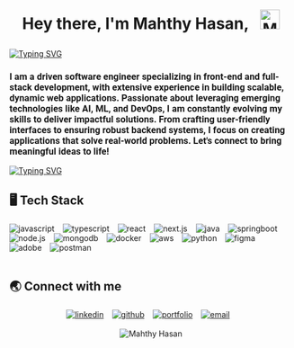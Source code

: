 <!--START_SECTION:TITLE-->

# <p align = center>Hey there, I'm **Mahthy Hasan**, &ensp;<img src="https://media.giphy.com/media/hvRJCLFzcasrR4ia7z/giphy.gif" alt= "Mahthy" width="35"></p>

<!--END_SECTION:TITLE-->

<p>
  <a href="https://git.io/typing-svg"><img src="https://readme-typing-svg.herokuapp.com?font=Roboto&weight=700&size=30&pause=1000&random=false&width=500&lines=Software+Engineer;Front-End+Developer;Full+Stack+Developer;DevOps+Practitioner;AI%2FML+Enthusiast" alt="Typing SVG" /></a>
</p>
<!--START_SECTION:SUBTITLE-->

### <p align="left" style="font-family: Roboto;">I am a driven software engineer specializing in front-end and full-stack development, with extensive experience in building scalable, dynamic web applications. Passionate about leveraging emerging technologies like AI, ML, and DevOps, I am constantly evolving my skills to deliver impactful solutions. From crafting user-friendly interfaces to ensuring robust backend systems, I focus on creating applications that solve real-world problems. Let's connect to bring meaningful ideas to life!</p>

<!--END_SECTION:SUBTITLE-->

<a href="https://git.io/typing-svg"><img src="https://readme-typing-svg.herokuapp.com?font=Poppins&size=15&pause=1000&color=808080&random=false&width=435&lines=Innovation+drives+progress" alt="Typing SVG" /></a>

<!--START_SECTION:SKILL-->

## <p align = left> 🖥️ Tech Stack </p>

<div align = left>
<img src="https://img.shields.io/badge/javascript-%23f1e05a.svg?style=flat-square&logo=javascript&logoColor=white" alt=javascript /> &ensp;
<img src="https://img.shields.io/badge/typescript-%233178c6.svg?style=flat-square&logo=typescript&logoColor=white" alt=typescript /> &ensp;
<img src="https://img.shields.io/badge/react-%2361dbfb.svg?style=flat-square&logo=react&logoColor=white" alt=react /> &ensp;
<img src="https://img.shields.io/badge/next.js-%23262526.svg?style=flat-square&logo=next.js&logoColor=white" alt=next.js /> &ensp;
<img src="https://img.shields.io/badge/java-%23b07219.svg?style=flat-square&logo=java&logoColor=white" alt=java /> &ensp;
<img src="https://img.shields.io/badge/springboot-%2358ab49.svg?style=flat-square&logo=springboot&logoColor=white" alt=springboot /> &ensp;
<img src="https://img.shields.io/badge/node.js-%233c873a.svg?style=flat-square&logo=node.js&logoColor=white" alt=node.js /> &ensp;
<img src="https://img.shields.io/badge/mongodb-%234db33d.svg?style=flat-square&logo=mongodb&logoColor=white" alt=mongodb /> &ensp;
<img src="https://img.shields.io/badge/docker-%23384d54.svg?style=flat-square&logo=docker&logoColor=white" alt=docker /> &ensp;
<img src="https://img.shields.io/badge/aws-%23FF9900.svg?style=flat-square&logo=amazonaws&logoColor=white" alt=aws /> &ensp;
<img src="https://img.shields.io/badge/python-%233572A5.svg?style=flat-square&logo=python&logoColor=white" alt=python /> &ensp;
<img src="https://img.shields.io/badge/figma-%2300d47b.svg?style=flat-square&logo=figma&logoColor=white" alt=figma /> &ensp;
<img src="https://img.shields.io/badge/adobe xd-%23ff61f6.svg?style=flat-square&logo=adobexd&logoColor=white" alt=adobe xd /> &ensp;
<img src="https://img.shields.io/badge/postman-%23ef5b25.svg?style=flat-square&logo=postman&logoColor=white" alt=postman /> &ensp;
</div>
<!--END_SECTION:SKILL--><br/>

<!--START_SECTION:SOCIAL-->

## <p align = left> 🌏 Connect with me </p>

<div align = center>
<a href=https://www.linkedin.com/in/mahthy-hasan><img src="https://img.shields.io/badge/linkedin-Mahthy%20Hasan-%230072b1.svg?style=flat&logo=linkedin&logoColor=white" alt=linkedin /></a> &ensp;
<a href=https://github.com/MahthyHasan><img src="https://img.shields.io/badge/github-MahthyHasan-%231c1e21.svg?style=flat&logo=github&logoColor=white" alt=github /></a> &ensp;
<a href=https://portfolio-mahthy-hasan-git-main-mahthyhasans-projects.vercel.app><img src="https://img.shields.io/badge/portfolio-Mahthy%20Hasan-%230065ff.svg?style=flat&logo=web&logoColor=white" alt=portfolio /></a> &ensp;
<a href=mailto:maheng907@gmail.com><img src="https://img.shields.io/badge/email-maheng907%40gmail.com-%23c71610.svg?style=flat&logo=gmail&logoColor=white" alt=email /></a> &ensp;
</div>
<!--END_SECTION:SOCIAL--><br/>

<!--START_SECTION:PROFILE-VIEWS-->
<div align = "center">
    <img src = "https://komarev.com/ghpvc/?username=MahthyHasan&color=blue&style=flat" alt = "Mahthy Hasan"/> 
</div>
<!--END_SECTION:PROFILE-VIEWS--><br/>
